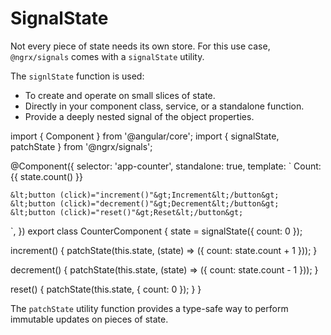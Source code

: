 # SignalState

Not every piece of state needs its own store. For this use case, `@ngrx/signals` comes with a `signalState` utility.

The `signlState` function is used: 

- To create and operate on small slices of state.
- Directly in your component class, service, or a standalone function.
- Provide a deeply nested signal of the object properties.

<code-example header="counter.component.ts">
import { Component } from '@angular/core';
import { signalState, patchState } from '@ngrx/signals';

@Component({
  selector: 'app-counter',
  standalone: true,
  template: `
    Count: {{ state.count() }} 

    &lt;button (click)="increment()"&gt;Increment&lt;/button&gt;
    &lt;button (click)="decrement()"&gt;Decrement&lt;/button&gt;
    &lt;button (click)="reset()"&gt;Reset&lt;/button&gt;
  `,
})
export class CounterComponent {
  state = signalState({ count: 0 });

  increment() {
    patchState(this.state, (state) => ({ count: state.count + 1 }));
  }

  decrement() {
    patchState(this.state, (state) => ({ count: state.count - 1 }));
  }

  reset() {
    patchState(this.state, { count: 0 });
  }
}
</code-example>

The `patchState` utility function provides a type-safe way to perform immutable updates on pieces of state.

